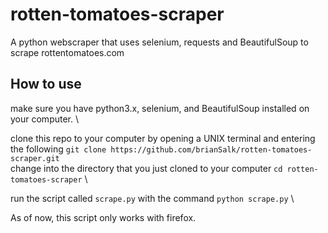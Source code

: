 # rotten-tomatoes-scraper
A python webscraper that uses selenium, requests and BeautifulSoup to scrape rottentomatoes.com

## How to use
make sure you have python3.x, selenium, and BeautifulSoup installed on your computer. \

clone this repo to your computer by opening a UNIX terminal and entering the following `git clone https://github.com/brianSalk/rotten-tomatoes-scraper.git` \
change into the directory that you just cloned to your computer `cd rotten-tomatoes-scraper` \

run the script called `scrape.py` with the command `python scrape.py` \

As of now, this script only works with firefox.
